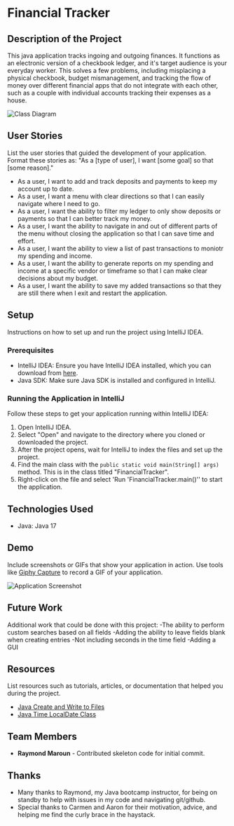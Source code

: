# Financial Tracker

## Description of the Project

This java application tracks ingoing and outgoing finances. It functions as an electronic version of a checkbook ledger, and it's target audience is your everyday worker. This solves a few problems,
including misplacing a physical checkbook, budget mismanagement, and tracking the flow of money over different financial apps that do not integrate with each other, such as a couple with individual accounts
tracking their expenses as a house.

![Class Diagram](path/to/your/class_diagram.png)

## User Stories

List the user stories that guided the development of your application. Format these stories as: "As a [type of user], I want [some goal] so that [some reason]."

- As a user, I want to add and track deposits and payments to keep my account up to date.
- As a user, I want a menu with clear directions so that I can easily navigate where I need to go.
- As a user, I want the ability to filter my ledger to only show deposits or payments so that I can better track my money.
- As a user, I want the ability to navigate in and out of different parts of the menu without closing the application so that I can save time and effort.
- As a user, I want the ability to view a list of past transactions to moniotr my spending and income.
- As a user, I want the ability to generate reports on my spending and income at a specific vendor or timeframe so that I can make clear decisions about my budget.
- As a user, I want the ability to save my added transactions so that they are still there when I exit and restart the application.

## Setup

Instructions on how to set up and run the project using IntelliJ IDEA.

### Prerequisites

- IntelliJ IDEA: Ensure you have IntelliJ IDEA installed, which you can download from [here](https://www.jetbrains.com/idea/download/).
- Java SDK: Make sure Java SDK is installed and configured in IntelliJ.

### Running the Application in IntelliJ

Follow these steps to get your application running within IntelliJ IDEA:

1. Open IntelliJ IDEA.
2. Select "Open" and navigate to the directory where you cloned or downloaded the project.
3. After the project opens, wait for IntelliJ to index the files and set up the project.
4. Find the main class with the `public static void main(String[] args)` method. This is in the class titled "FinancialTracker".
5. Right-click on the file and select 'Run 'FinancialTracker.main()'' to start the application.

## Technologies Used

- Java: Java 17


## Demo

Include screenshots or GIFs that show your application in action. Use tools like [Giphy Capture](https://giphy.com/apps/giphycapture) to record a GIF of your application.

![Application Screenshot](path/to/your/screenshot.png)

## Future Work

Additional work that could be done with this project:
-The ability to perform custom searches based on all fields
-Adding the ability to leave fields blank when creating entries
-Not including seconds in the time field
-Adding a GUI

## Resources

List resources such as tutorials, articles, or documentation that helped you during the project.

- [Java Create and Write to Files](https://www.w3schools.com/java/java_files_create.asp)
- [Java Time LocalDate Class](https://www.tutorialspoint.com/javatime/javatime_localdate.htm)

## Team Members

- **Raymond Maroun** - Contributed skeleton code for initial commit.


## Thanks


- Many thanks to Raymond, my Java bootcamp instructor, for being on standby to help with issues in my code and navigating git/github.
- Special thanks to Carmen and Aaron for their motivation, advice, and helping me find the curly brace in the haystack.